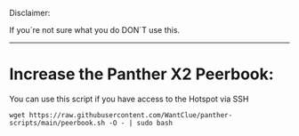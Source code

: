 Disclaimer:

If you´re not sure what you do DON´T use this.

------------------------------------------------------------------------------------------------

# Increase the Panther X2 Peerbook:

You can use this script if you have access to the Hotspot via SSH

```
wget https://raw.githubusercontent.com/WantClue/panther-scripts/main/peerbook.sh -O - | sudo bash
```
